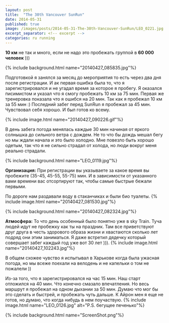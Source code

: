 ```yaml
---
layout: post
title:  "The 30th Vancouver SunRun"
date: 2014-05-31
published: true
image: /images/posts/2014-05-31-The-30th-Vancouver-SunRun/LEO_0221.jpg
excerpt_separator: <!-- excerpt -->
categories: ru running
---
```


**10 км** не так и много, если не надо это пробежать группой в **60 000 человек** )))
<!-- excerpt -->
{% include background.html name="20140427_085835.jpg"%}

Подготовкой я занялся за месяц до мероприятия то есть через два  дня после регистрации.
И ак первая ошибка была то, что я зарегистрировался и не угадал время за которое я пробегу. Я оказался писимистом и указал  что я смогу пробежать 10 км за 75 мин.  Первая же тренеровка показала что я ошибся на 20 мин. Так как я пробежал 10 км за 55 мин :)
Последний забег перед SunRun я пробежал за 45 мин. Чувствовал себя хорошо.  И был готов ко всему.

{% include image.html name="20140427_090226.gif"%}

В день забега погода менялась каждые 30 мин начиная от яркого солнышка до сильного ветра с дождем. Не то что бы дождь мешал бегу но мы ждали начала и это было холодно. Мне повезло быть хорошо одетым, так что я не сильно страдал от холода, но люди вокруг меня реально страдали.

{% include background.html name="LEO_0119.jpg"%}

**Организация:**
При регистрации вы указываете за какое время вы пробежите (35-45, 45-55, 55-75) мин.
И в зависимости от указанного вами времени вас отсортируют так, чтобы самые быстрые бежали первыми.

По дороге нам раздавали воду в стаканчиках и были био туалеты.
{% include image.html name="20140427_081530.jpg"%}

{% include background.html name="20140427_082324.jpg"%}

**Атмосфера:**
То что день особенный было понятно уже в sky Train. Туча людей идут не пробежку как ты на праздник. Там все приветствуют друг друга в честь здорового образа жизни и хвастаются сколько лет подряд они этим заниматься.  Я даже встретил дядечку который совершает забег каждый год уже вот 30 лет ))).
{% include image.html name="20140427_102243.jpg"%}

В общем схожее чувство я испытывал в Харькове когда была ужасная погода, но мы всеже поехали на велодень и не капельки о том не пожалели ))

Из-за того, что я  зарегистрировался на час 15 мин. Наш  старт отложился на 40 мин. Что конечно смазало впечатления. Но весь маршрут я пробежал на одном дыхании за 50 мин. Думаю что мог бы это сделать и быстрей, и пробежать чуть дальше. К Айрон мен я еще не готов, но думаю, что когда нибудь в нем поучаствую.
{% include image.html name="LEO_0126.jpg" alt="P.S. бегущее печенько"%}


{% include background.html name="ScreenShot.png"%}
